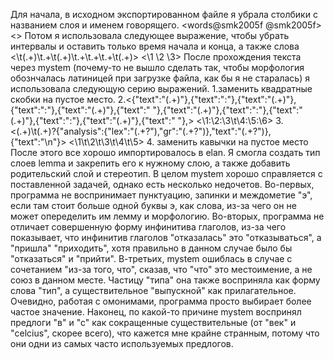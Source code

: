 Для начала, в исходном экспортированном файле я убрала столбики с названием слоя и именем говорящего. 
<words@smk2005f	@smk2005f>
<>
Потом я использовала следующее выражение, чтобы убрать интервалы и оставить только время начала и конца, а также слова
<\t(.+)\t.+\t(.+)\t.+\t.+\t.+\t(.+)>
<\1 \2 \3>
После прохождения текста через mystem (почему-то не вышло сделать так, чтобы морфология обознчалась латиницей при загрузке файла, как бы я не старалась) я использовала следующую серию выражений. 
1.заменить квадратные скобки на пустое место. 
2.<{"text":"(.+)"},{"text":":"},{"text":"(.+)"},{"text":":"},{"text":"(.+)"},{"text":" "},{"text":"(.+)"},{"text":":"},{"text":"(.+)"},{"text":":"},{"text":"(.+)"},{"text":" "},>
<\1:\2:\3\t\4:\5:\6>
3.<(.+)\t(.+)?{"analysis":{"lex":"(.+?"),"gr":"(.+?")},"text":"(.+?")},{"text":"\\n"}>
<\1\t\2\t\3\t\4\t\5>
4. заменить кавычки на пустое место
После этого все хорошо импортировалось в elan. Я смогла создать тип слоев lemma и закрепить его к нужному слою, а также добавить родительский слой и стереотип.
В целом mystem хорошо справляется с поставленной задачей, однако есть несколько недочетов. Во-первых, программа не воспринимает пунктуацию, запинки и междометие "э", если там стоит больше одной буквы э, как слова, из-за чего он не может опеределить им лемму и морфологию. Во-вторых, программа не отличает совершенную форму инфинитива глаголов, из-за чего показывает, что инфинитив глаголов "отказалась" это "отказываться", а "пришла" "приходить", хотя правильно в данном случае было бы "отказаться" и "прийти". В-третьих, mystem ошиблась в случае с сочетанием "из-за того, что", сказав, что "что" это местоимение, а не союз в данном месте. Частицу "типа" она также восприняла как форму слова "тип", а существительное "выпускной" как прилагательное. Очевидно, работая с омонимами, программа просто выбирает более частое значение. Наконец, по какой-то причине mystem воспринял предлоги "в" и "с" как сокращенные существительные (от "век" и "celcius", скорее всего), что кажется мне крайне странным, потому что они одни из самых часто используемых предлогов.
